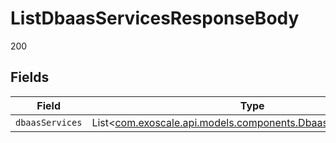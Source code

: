 # ListDbaasServicesResponseBody

200


## Fields

| Field                                                                                                        | Type                                                                                                         | Required                                                                                                     | Description                                                                                                  |
| ------------------------------------------------------------------------------------------------------------ | ------------------------------------------------------------------------------------------------------------ | ------------------------------------------------------------------------------------------------------------ | ------------------------------------------------------------------------------------------------------------ |
| `dbaasServices`                                                                                              | List<[com.exoscale.api.models.components.DbaasServiceCommon](../../models/components/DbaasServiceCommon.md)> | :heavy_minus_sign:                                                                                           | N/A                                                                                                          |